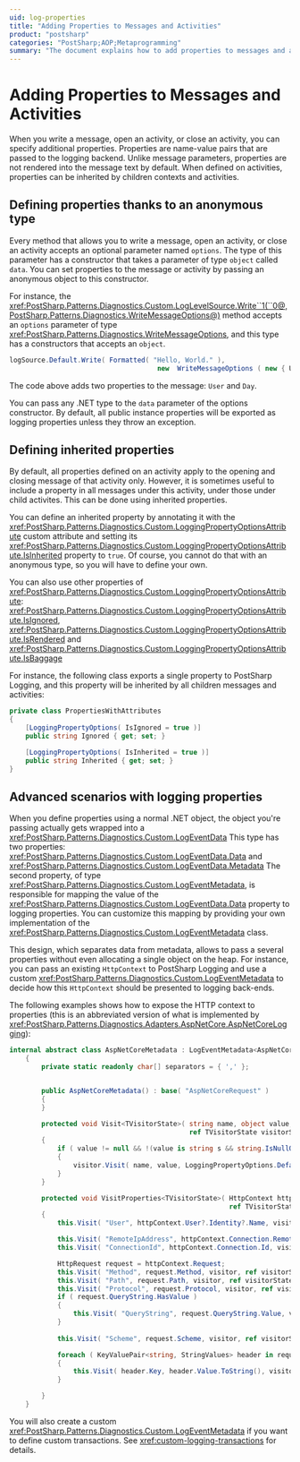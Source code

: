 ```yaml
---
uid: log-properties
title: "Adding Properties to Messages and Activities"
product: "postsharp"
categories: "PostSharp;AOP;Metaprogramming"
summary: "The document explains how to add properties to messages and activities in PostSharp. It covers defining properties using an anonymous type, defining inherited properties, and advanced scenarios with logging properties."
---
```

# Adding Properties to Messages and Activities

When you write a message, open an activity, or close an activity, you can specify additional properties. Properties are name-value pairs that are passed to the logging backend. Unlike message parameters, properties are not rendered into the message text by default. When defined on activities, properties can be inherited by children contexts and activities.


## Defining properties thanks to an anonymous type

Every method that allows you to write a message, open an activity, or close an activity accepts an optional parameter named `options`. The type of this parameter has a constructor that takes a parameter of type `object` called `data`. You can set properties to the message or activity by passing an anonymous object to this constructor. 

For instance, the <xref:PostSharp.Patterns.Diagnostics.Custom.LogLevelSource.Write``1(``0@,PostSharp.Patterns.Diagnostics.WriteMessageOptions@)> method accepts an `options` parameter of type <xref:PostSharp.Patterns.Diagnostics.WriteMessageOptions>, and this type has a constructors that accepts an `object`. 

```csharp
logSource.Default.Write( Formatted( "Hello, World." ), 
                                     new  WriteMessageOptions ( new { User = User.Identity.Name,  Day = DateTime.Today.DayOfWeek } ) );
```

The code above adds two properties to the message: `User` and `Day`. 

You can pass any .NET type to the `data` parameter of the options constructor. By default, all public instance properties will be exported as logging properties unless they throw an exception. 


## Defining inherited properties

By default, all properties defined on an activity apply to the opening and closing message of that activity only. However, it is sometimes useful to include a property in all messages under this activity, under those under child activites. This can be done using inherited properties.

You can define an inherited property by annotating it with the <xref:PostSharp.Patterns.Diagnostics.Custom.LoggingPropertyOptionsAttribute> custom attribute and setting its <xref:PostSharp.Patterns.Diagnostics.Custom.LoggingPropertyOptionsAttribute.IsInherited> property to `true`. Of course, you cannot do that with an anonymous type, so you will have to define your own. 

You can also use other properties of <xref:PostSharp.Patterns.Diagnostics.Custom.LoggingPropertyOptionsAttribute>: <xref:PostSharp.Patterns.Diagnostics.Custom.LoggingPropertyOptionsAttribute.IsIgnored>, <xref:PostSharp.Patterns.Diagnostics.Custom.LoggingPropertyOptionsAttribute.IsRendered> and <xref:PostSharp.Patterns.Diagnostics.Custom.LoggingPropertyOptionsAttribute.IsBaggage> 

For instance, the following class exports a single property to PostSharp Logging, and this property will be inherited by all children messages and activities:

```csharp
private class PropertiesWithAttributes
{
    [LoggingPropertyOptions( IsIgnored = true )]
    public string Ignored { get; set; }

    [LoggingPropertyOptions( IsInherited = true )]
    public string Inherited { get; set; }
}
```


## Advanced scenarios with logging properties

When you define properties using a normal .NET object, the object you're passing actually gets wrapped into a <xref:PostSharp.Patterns.Diagnostics.Custom.LogEventData> This type has two properties: <xref:PostSharp.Patterns.Diagnostics.Custom.LogEventData.Data> and <xref:PostSharp.Patterns.Diagnostics.Custom.LogEventData.Metadata> The second property, of type <xref:PostSharp.Patterns.Diagnostics.Custom.LogEventMetadata>, is responsible for mapping the value of the <xref:PostSharp.Patterns.Diagnostics.Custom.LogEventData.Data> property to logging properties. You can customize this mapping by providing your own implementation of the <xref:PostSharp.Patterns.Diagnostics.Custom.LogEventMetadata> class. 

This design, which separates data from metadata, allows to pass a several properties without even allocating a single object on the heap. For instance, you can pass an existing `HttpContext` to PostSharp Logging and use a custom <xref:PostSharp.Patterns.Diagnostics.Custom.LogEventMetadata> to decide how this `HttpContext` should be presented to logging back-ends. 

The following examples shows how to expose the HTTP context to properties (this is an abbreviated version of what is implemented by <xref:PostSharp.Patterns.Diagnostics.Adapters.AspNetCore.AspNetCoreLogging>): 

```csharp
internal abstract class AspNetCoreMetadata : LogEventMetadata<AspNetCoreRequestExpressionModel>
    {
        private static readonly char[] separators = { ',' };


        public AspNetCoreMetadata() : base( "AspNetCoreRequest" )
        {
        }

        protected void Visit<TVisitorState>( string name, object value, ILoggingPropertyVisitor<TVisitorState> visitor, 
		                                     ref TVisitorState visitorState2, bool isBaggage = false )
        {
            if ( value != null && !(value is string s && string.IsNullOrEmpty( s )) )
            {
                visitor.Visit( name, value, LoggingPropertyOptions.Default.WithIsBaggage( isBaggage ), ref visitorState2 );
            }
        }

        protected void VisitProperties<TVisitorState>( HttpContext httpContext, ILoggingPropertyVisitor<TVisitorState> visitor, 
		                                               ref TVisitorState visitorState )
        {
            this.Visit( "User", httpContext.User?.Identity?.Name, visitor, ref visitorState );

            this.Visit( "RemoteIpAddress", httpContext.Connection.RemoteIpAddress, visitor, ref visitorState );
            this.Visit( "ConnectionId", httpContext.Connection.Id, visitor, ref visitorState );

            HttpRequest request = httpContext.Request;
            this.Visit( "Method", request.Method, visitor, ref visitorState );
            this.Visit( "Path", request.Path, visitor, ref visitorState );
            this.Visit( "Protocol", request.Protocol, visitor, ref visitorState );
            if ( request.QueryString.HasValue )
            {
                this.Visit( "QueryString", request.QueryString.Value, visitor, ref visitorState );
            }
			
            this.Visit( "Scheme", request.Scheme, visitor, ref visitorState );

            foreach ( KeyValuePair<string, StringValues> header in request.Headers )
            {
                this.Visit( header.Key, header.Value.ToString(), visitor, ref visitorState );
            }

        }
    }
```

You will also create a custom <xref:PostSharp.Patterns.Diagnostics.Custom.LogEventMetadata> if you want to define custom transactions. See <xref:custom-logging-transactions> for details. 


